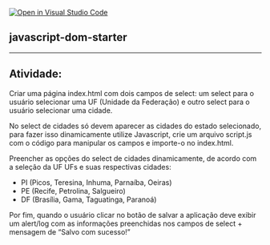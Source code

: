 [![Open in Visual Studio Code](https://classroom.github.com/assets/open-in-vscode-f059dc9a6f8d3a56e377f745f24479a46679e63a5d9fe6f495e02850cd0d8118.svg)](https://classroom.github.com/online_ide?assignment_repo_id=5486415&assignment_repo_type=AssignmentRepo)
## javascript-dom-starter

---

## Atividade:

Criar uma página index.html com dois campos de select: um select para o usuário selecionar uma UF (Unidade da Federação) e outro select para o usuário selecionar uma cidade.

No select de cidades só devem aparecer as cidades do estado selecionado, para fazer isso dinamicamente utilize Javascript, crie um arquivo script.js com o código para manipular os campos e importe-o no index.html.

Preencher as opções do select de cidades dinamicamente, de acordo com a seleção da UF
UFs e suas respectivas cidades:

- PI (Picos, Teresina, Inhuma, Parnaíba, Oeiras)
- PE (Recife, Petrolina, Salgueiro)
- DF (Brasília, Gama, Taguatinga, Paranoá)

Por fim, quando o usuário clicar no botão de salvar a aplicação deve exibir um alert/log com as informações preenchidas nos campos de select + mensagem de “Salvo com sucesso!”
